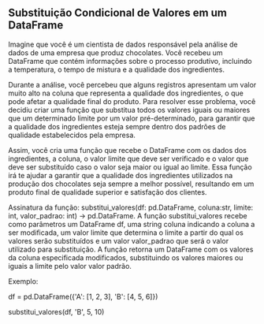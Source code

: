 ## Substituição Condicional de Valores em um DataFrame
Imagine que você é um cientista de dados responsável pela análise de dados de uma empresa que produz chocolates. Você recebeu um DataFrame que contém informações sobre o processo produtivo, incluindo a temperatura, o tempo de mistura e a qualidade dos ingredientes.

Durante a análise, você percebeu que alguns registros apresentam um valor muito alto na coluna que representa a qualidade dos ingredientes, o que pode afetar a qualidade final do produto. Para resolver esse problema, você decidiu criar uma função que substitua todos os valores iguais ou maiores que um determinado limite por um valor pré-determinado, para garantir que a qualidade dos ingredientes esteja sempre dentro dos padrões de qualidade estabelecidos pela empresa.

Assim, você cria uma função que recebe o DataFrame com os dados dos ingredientes, a coluna, o valor limite que deve ser verificado e o valor que deve ser substituído caso o valor seja maior ou igual ao limite. Essa função irá te ajudar a garantir que a qualidade dos ingredientes utilizados na produção dos chocolates seja sempre a melhor possível, resultando em um produto final de qualidade superior e satisfação dos clientes.

Assinatura da função: substitui_valores(df: pd.DataFrame, coluna:str, limite: int, valor_padrao: int) -> pd.DataFrame. A função substitui_valores recebe como parâmetros um DataFrame df, uma string coluna indicando a coluna a ser modificada, um valor limite que determina o limite a partir do qual os valores serão substituídos e um valor valor_padrao que será o valor utilizado para substituição. A função retorna um DataFrame com os valores da coluna especificada modificados, substituindo os valores maiores ou iguais a limite pelo valor valor padrão.

Exemplo:

df = pd.DataFrame({'A': [1, 2, 3], 'B': [4, 5, 6]})

substitui_valores(df, 'B', 5, 10)